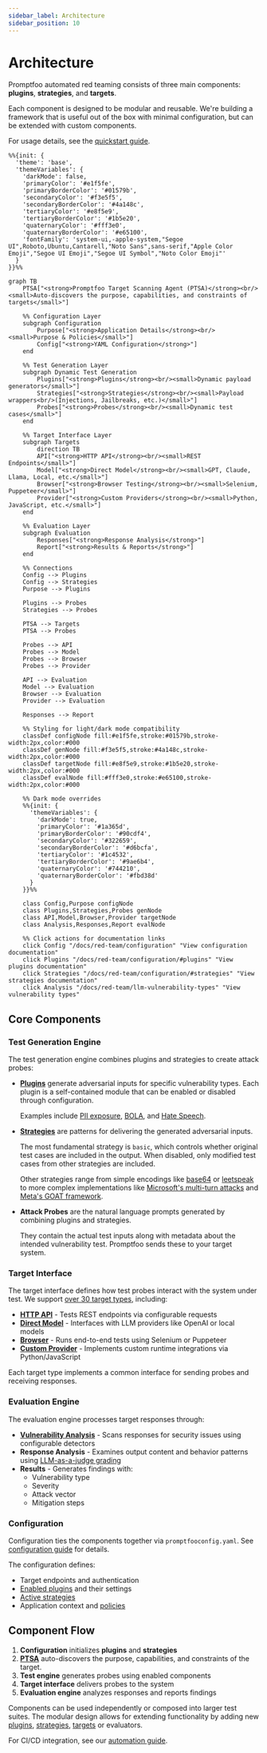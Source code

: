 ```yaml
---
sidebar_label: Architecture
sidebar_position: 10
---
```


# Architecture

Promptfoo automated red teaming consists of three main components: **plugins**, **strategies**, and **targets**.

Each component is designed to be modular and reusable. We're building a framework that is useful out of the box with minimal configuration, but can be extended with custom components.

For usage details, see the [quickstart guide](/docs/red-team/quickstart).

```mermaid
%%{init: {
  'theme': 'base',
  'themeVariables': {
    'darkMode': false,
    'primaryColor': '#e1f5fe',
    'primaryBorderColor': '#01579b',
    'secondaryColor': '#f3e5f5',
    'secondaryBorderColor': '#4a148c',
    'tertiaryColor': '#e8f5e9',
    'tertiaryBorderColor': '#1b5e20',
    'quaternaryColor': '#fff3e0',
    'quaternaryBorderColor': '#e65100',
    'fontFamily': 'system-ui,-apple-system,"Segoe UI",Roboto,Ubuntu,Cantarell,"Noto Sans",sans-serif,"Apple Color Emoji","Segoe UI Emoji","Segoe UI Symbol","Noto Color Emoji"'
  }
}}%%

graph TB
    PTSA["<strong>Promptfoo Target Scanning Agent (PTSA)</strong><br/><small>Auto-discovers the purpose, capabilities, and constraints of targets</small>"]

    %% Configuration Layer
    subgraph Configuration
        Purpose["<strong>Application Details</strong><br/><small>Purpose & Policies</small>"]
        Config["<strong>YAML Configuration</strong>"]
    end

    %% Test Generation Layer
    subgraph Dynamic Test Generation
        Plugins["<strong>Plugins</strong><br/><small>Dynamic payload generators</small>"]
        Strategies["<strong>Strategies</strong><br/><small>Payload wrappers<br/>(Injections, Jailbreaks, etc.)</small>"]
        Probes["<strong>Probes</strong><br/><small>Dynamic test cases</small>"]
    end

    %% Target Interface Layer
    subgraph Targets
        direction TB
        API["<strong>HTTP API</strong><br/><small>REST Endpoints</small>"]
        Model["<strong>Direct Model</strong><br/><small>GPT, Claude, Llama, Local, etc.</small>"]
        Browser["<strong>Browser Testing</strong><br/><small>Selenium, Puppeteer</small>"]
        Provider["<strong>Custom Providers</strong><br/><small>Python, JavaScript, etc.</small>"]
    end

    %% Evaluation Layer
    subgraph Evaluation
        Responses["<strong>Response Analysis</strong>"]
        Report["<strong>Results & Reports</strong>"]
    end

    %% Connections
    Config --> Plugins
    Config --> Strategies
    Purpose --> Plugins

    Plugins --> Probes
    Strategies --> Probes

    PTSA --> Targets
    PTSA --> Probes

    Probes --> API
    Probes --> Model
    Probes --> Browser
    Probes --> Provider

    API --> Evaluation
    Model --> Evaluation
    Browser --> Evaluation
    Provider --> Evaluation

    Responses --> Report

    %% Styling for light/dark mode compatibility
    classDef configNode fill:#e1f5fe,stroke:#01579b,stroke-width:2px,color:#000
    classDef genNode fill:#f3e5f5,stroke:#4a148c,stroke-width:2px,color:#000
    classDef targetNode fill:#e8f5e9,stroke:#1b5e20,stroke-width:2px,color:#000
    classDef evalNode fill:#fff3e0,stroke:#e65100,stroke-width:2px,color:#000

    %% Dark mode overrides
    %%{init: {
      'themeVariables': {
        'darkMode': true,
        'primaryColor': '#1a365d',
        'primaryBorderColor': '#90cdf4',
        'secondaryColor': '#322659',
        'secondaryBorderColor': '#d6bcfa',
        'tertiaryColor': '#1c4532',
        'tertiaryBorderColor': '#9ae6b4',
        'quaternaryColor': '#744210',
        'quaternaryBorderColor': '#fbd38d'
      }
    }}%%

    class Config,Purpose configNode
    class Plugins,Strategies,Probes genNode
    class API,Model,Browser,Provider targetNode
    class Analysis,Responses,Report evalNode

    %% Click actions for documentation links
    click Config "/docs/red-team/configuration" "View configuration documentation"
    click Plugins "/docs/red-team/configuration/#plugins" "View plugins documentation"
    click Strategies "/docs/red-team/configuration/#strategies" "View strategies documentation"
    click Analysis "/docs/red-team/llm-vulnerability-types" "View vulnerability types"
```

## Core Components

### Test Generation Engine

The test generation engine combines plugins and strategies to create attack probes:

- **[Plugins](/docs/red-team/plugins)** generate adversarial inputs for specific vulnerability types. Each plugin is a self-contained module that can be enabled or disabled through configuration.

  Examples include [PII exposure](/docs/red-team/plugins/pii/), [BOLA](/docs/red-team/plugins/bola/), and [Hate Speech](/docs/red-team/plugins/harmful/).

- **[Strategies](/docs/red-team/strategies/)** are patterns for delivering the generated adversarial inputs.

  The most fundamental strategy is `basic`, which controls whether original test cases are included in the output. When disabled, only modified test cases from other strategies are included.

  Other strategies range from simple encodings like [base64](/docs/red-team/strategies/base64/) or [leetspeak](/docs/red-team/strategies/leetspeak/) to more complex implementations like [Microsoft's multi-turn attacks](/docs/red-team/strategies/multi-turn/) and [Meta's GOAT framework](/docs/red-team/strategies/goat/).

- **Attack Probes** are the natural language prompts generated by combining plugins and strategies.

  They contain the actual test inputs along with metadata about the intended vulnerability test. Promptfoo sends these to your target system.

### Target Interface

The target interface defines how test probes interact with the system under test. We support [over 30 target types](/docs/providers/), including:

- **[HTTP API](/docs/providers/http/)** - Tests REST endpoints via configurable requests
- **[Direct Model](/docs/red-team/configuration/#custom-providerstargets)** - Interfaces with LLM providers like OpenAI or local models
- **[Browser](/docs/providers/browser/)** - Runs end-to-end tests using Selenium or Puppeteer
- **[Custom Provider](/docs/red-team/configuration/#providers)** - Implements custom runtime integrations via Python/JavaScript

Each target type implements a common interface for sending probes and receiving responses.

### Evaluation Engine

The evaluation engine processes target responses through:

- **[Vulnerability Analysis](/docs/red-team/llm-vulnerability-types)** - Scans responses for security issues using configurable detectors
- **Response Analysis** - Examines output content and behavior patterns using [LLM-as-a-judge grading](/docs/configuration/expected-outputs/)
- **Results** - Generates findings with:
  - Vulnerability type
  - Severity
  - Attack vector
  - Mitigation steps

### Configuration

Configuration ties the components together via `promptfooconfig.yaml`. See [configuration guide](/docs/red-team/configuration) for details.

The configuration defines:

- Target endpoints and authentication
- [Enabled plugins](/docs/red-team/configuration/#plugins) and their settings
- [Active strategies](/docs/red-team/configuration/#strategies)
- Application context and [policies](/docs/red-team/configuration/#custom-policies)

## Component Flow

1. **Configuration** initializes **plugins** and **strategies**
2. **[PTSA](/docs/red-team/ptsa)** auto-discovers the purpose, capabilities, and constraints of the target.
3. **Test engine** generates probes using enabled components
4. **Target interface** delivers probes to the system
5. **Evaluation engine** analyzes responses and reports findings

Components can be used independently or composed into larger test suites. The modular design allows for extending functionality by adding new [plugins](/docs/red-team/configuration/#plugins), [strategies](/docs/red-team/configuration/#strategies), [targets](/docs/providers/) or evaluators.

For CI/CD integration, see our [automation guide](/docs/integrations/ci-cd).
